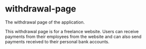 # withdrawal-page
The withdrawal page of the application.

This withdrawal page is for a freelance website. Users can receive payments from their employees from the website and can also send payments received to their personal bank accounts. 
